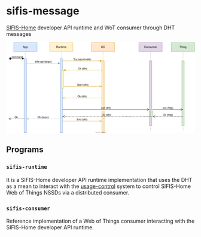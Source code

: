 # sifis-message

[SIFIS-Home](https://sifis-home.eu) developer API runtime and WoT consumer through DHT messages

![message-diagram](assets/sifis-message.drawio.svg)

## Programs

### `sifis-runtime`

It is a SIFIS-Home developer API runtime implementation that uses the DHT as a mean to interact
with the [usage-control](https://github.com/sifis-home/usage-control) system to control SIFIS-Home
Web of Things NSSDs via a distributed consumer.

### `sifis-consumer`

Reference implementation of a Web of Things consumer interacting with the SIFIS-Home developer API
runtime.

